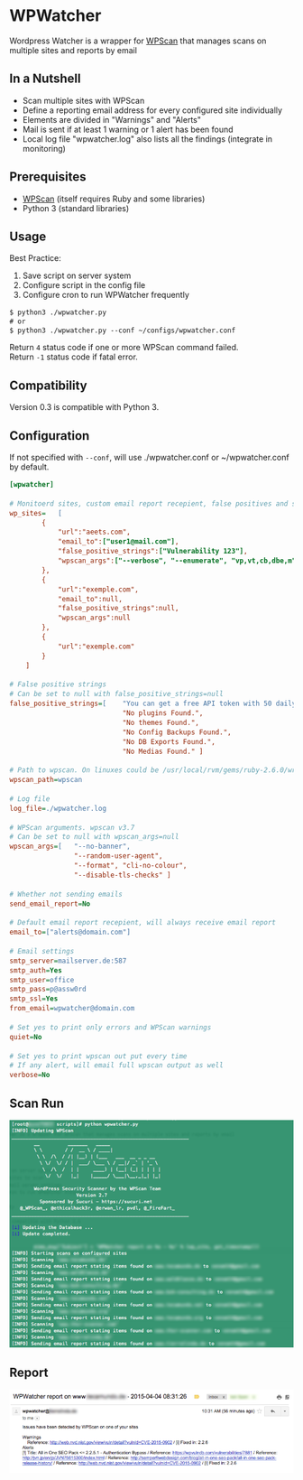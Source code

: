# WPWatcher
Wordpress Watcher is a wrapper for [WPScan](http://wpscan.org/) that manages scans on multiple sites and reports by email

## In a Nutshell

  - Scan multiple sites with WPScan
  - Define a reporting email address for every configured site individually
  - Elements are divided in "Warnings" and "Alerts"
  - Mail is sent if at least 1 warning or 1 alert has been found
  - Local log file "wpwatcher.log" also lists all the findings (integrate in monitoring)

## Prerequisites 

  - [WPScan](http://wpscan.org/) (itself requires Ruby and some libraries)
  - Python 3 (standard libraries)

## Usage

Best Practice:
  1. Save script on server system
  2. Configure script in the config file
  4. Configure cron to run WPWatcher frequently

    $ python3 ./wpwatcher.py
    # or
    $ python3 ./wpwatcher.py --conf ~/configs/wpwatcher.conf

Return `4` status code if one or more WPScan command failed.  
Return `-1` status code if fatal error.  

## Compatibility

Version 0.3 is compatible with Python 3.

## Configuration
If not specified with `--conf`, will use ./wpwatcher.conf or ~/wpwatcher.conf by default.
```ini
[wpwatcher]

# Monitoerd sites, custom email report recepient, false positives and specific wpscan arguments
wp_sites=   [
        {   
            "url":"aeets.com",
            "email_to":["user1@mail.com"], 
            "false_positive_strings":["Vulnerability 123"],
            "wpscan_args":["--verbose", "--enumerate", "vp,vt,cb,dbe,m"] 
        },
        {   
            "url":"exemple.com",
            "email_to":null, 
            "false_positive_strings":null,
            "wpscan_args":null
        },
        {   
            "url":"exemple.com"
        }
    ]

# False positive strings
# Can be set to null with false_positive_strings=null
false_positive_strings=[    "You can get a free API token with 50 daily requests by registering at https://wpvulndb.com/users/sign_up",
                            "No plugins Found.",
                            "No themes Found.",
                            "No Config Backups Found.", 
                            "No DB Exports Found.",
                            "No Medias Found." ]
                            
# Path to wpscan. On linuxes could be /usr/local/rvm/gems/ruby-2.6.0/wrapper/wpscan
wpscan_path=wpscan

# Log file
log_file=./wpwatcher.log

# WPScan arguments. wpscan v3.7
# Can be set to null with wpscan_args=null
wpscan_args=[   "--no-banner",
                "--random-user-agent", 
                "--format", "cli-no-colour",
                "--disable-tls-checks" ]

# Whether not sending emails
send_email_report=No

# Default email report recepient, will always receive email report
email_to=["alerts@domain.com"]

# Email settings
smtp_server=mailserver.de:587
smtp_auth=Yes
smtp_user=office
smtp_pass=p@assw0rd
smtp_ssl=Yes
from_email=wpwatcher@domain.com

# Set yes to print only errors and WPScan warnings
quiet=No

# Set yes to print wpscan out put every time
# If any alert, will email full wpscan output as well
verbose=No
```
## Scan Run

![WPWatcher Screenshot](/screens/wpwatcher.png "WPWatcher Run")

## Report

![WPWatcher Report](/screens/wpwatcher-report.png "WPWatcher Report")
